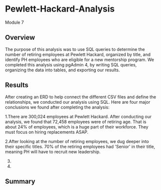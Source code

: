 # Pewlett-Hackard-Analysis
Module 7
## Overview
The purpose of this analysis was to use SQL queries to determine the number of retiring employees at Pewlett Hackard, organized by title, and identify PH employees who are eligible for a new mentorship program. We completed this analysis using pgAdmin 4, by writing SQL queries, organizing the data into tables, and exporting our results.

## Results
After creating an ERD to help connect the different CSV files and define the relationships, we conducted our analysis using SQL. Here are four major conclusions we found after completing the analysis:


1.There are 300,024 employees at Pewlett Hackard. After conducting our analysis, we found that 72,458 employees were of retiring age. That is about 24% of employees, which is a huge part of their workforce. They must focus on hiring replacements ASAP.

2.After looking at the number of retiring employees, we dug deeper into their specific titles. 70% of the retiring employees had 'Senior' in their title, meaning PH will have to recruit new leadership.

3.

4.

## Summary
